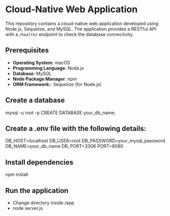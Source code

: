 # Cloud-Native Web Application

This repository contains a cloud-native web application developed using Node.js, Sequelize, and MySQL. The application provides a RESTful API with a `/healthz` endpoint to check the database connectivity.

## Prerequisites

- **Operating System**: macOS
- **Programming Language**: Node.js 
- **Database**: MySQL
- **Node Package Manager**: npm 
- **ORM Framework:**: Sequelize (for Node.js)


## Create a database 
mysql -u root -p
CREATE DATABASE your_db_name;

## Create a .env file with the following details:
DB_HOST=localhost
DB_USER=root
DB_PASSWORD=your_mysql_password
DB_NAME=your_db_name
DB_PORT=3306
PORT=8080

## Install dependencies

npm install


## Run the application

- Change directory inside /app
- node server.js